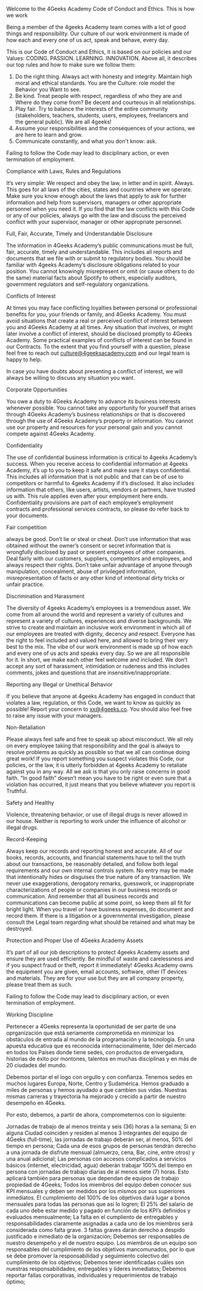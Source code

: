 
Welcome to the 4Geeks Academy Code of
Conduct and Ethics. This is how we work


Being a member of the 4geeks Academy team comes with a lot of good things and responsibility. Our culture of our work environment is made of how each and every one of us act, speak and behave, every day.

This is our Code of Conduct and Ethics, it is based on our policies and our
Values: CODING. PASSION. LEARNING. INNOVATION. Above all, it describes
our top rules and how to make sure we follow them:

1. Do the right thing. Always act with honesty and integrity. Maintain high moral and ethical standards. You are the Culture: role model the Behavior you Want to see.
2. Be kind. Treat people with respect, regardless of who they are and Where do they come from? Be decent and courteous in all relationships. 
3. Play fair. Try to balance the interests of the entire community (stakeholders, teachers, students, users, employees, freelancers and the general public). We are all 4geeks!
4. Assume your responsibilities and the consequences of your actions, we are here to learn and grow.
5. Communicate constantly, and what you don't know: ask.

Failing to follow the Code may lead to disciplinary action, or even termination of
employment.


Compliance with Laws, Rules and Regulations

It’s very simple: We respect and obey the law, in letter and in spirit. Always.
This goes for all laws of the cities, states and countries where we operate. Make sure
you know enough about the laws that apply to ask for further information and help from
supervisors, managers or other appropriate personnel when you need it.
If you find that the law conflicts with this Code or any of our policies, always go with the
law and discuss the perceived conflict with your supervisor, manager or other
appropriate personnel.



Full, Fair, Accurate, Timely and Understandable Disclosure

The information in 4Geeks Academy’s public communications must be full, fair, accurate, timely
and understandable. This includes all reports and documents that we file with or submit
to regulatory bodies. You should be familiar with 4geeks Academy’s disclosure obligations related
to your position. You cannot knowingly misrepresent or omit (or cause others to do the
same) material facts about Spotify to others, especially auditors, government regulators
and self-regulatory organizations.



Conflicts of Interest

At times you may face conflicting loyalties between personal or professional benefits for you, your friends or family, and 4Geeks Academy. You must avoid situations that create a real or perceived conflict of interest between you and 4Geeks Academy at all times. Any situation that involves, or might later involve a conflict of interest, should be disclosed promptly to 4Geeks Academy. Some practical examples of conflicts of interest can be found in our Contracts. To the extent that you find yourself with a question, please feel free to reach out culture@4geeksacademy.com and our legal team is happy to help. 

In case you have doubts about presenting a conflict of interest, we will always be willing to discuss any situation you want.


Corporate Opportunities

You owe a duty to 4Geeks Academy to advance its business interests whenever possible. You
cannot take any opportunity for yourself that arises through 4Geeks Academy’s business
relationships or that is discovered through the use of 4Geeks Academy’s property or information. You cannot use our property and resources for your personal gain and you cannot compete
against 4Geeks Academy. 





Confidentiality

The use of confidential business information is critical to 4geeks Academy’s success. When you
receive access to confidential information at 4geeks Academy, it’s up to you to keep it safe and
make sure it stays confidential. This includes all information that is not public and that
can be of use to competitors or harmful to 4geeks Academy if it’s disclosed. It also includes
information that others, like users, artists, vendors or partners, have trusted us with.
This rule applies even after your employment here ends. Confidentiality provisions are
part of each employee’s employment contracts and professional services contracts, so please do refer back to your documents.



Fair competition

always be good. Don’t lie or steal or cheat. Don’t use information that was obtained
without the owner’s consent or secret information that is wrongfully disclosed by past or
present employees of other companies. Deal fairly with our customers, suppliers,
competitors and employees, and always respect their rights. Don’t take unfair 
advantage of anyone through manipulation, concealment, abuse of privileged
information, misrepresentation of facts or any other kind of intentional dirty tricks or
unfair practice. 


Discrimination and Harassment

The diversity of 4geeks Academy’s employees is a tremendous asset. We come from all around
the world and represent a variety of cultures and represent a variety of cultures,
experiences and diverse backgrounds. We strive to create and maintain an inclusive
work environment in which all of our employees are treated with dignity, decency and
respect. Everyone has the right to feel included and valued here, and allowed to bring
their very best to the mix.
The vibe of our work environment is made up of how each and every one of us acts and
speaks every day. So we are all responsible for it. In short, we make each other feel
welcome and included. We don’t accept any sort of harassment, intimidation or
rudeness and this includes comments, jokes and questions that are insensitive/inappropriate.


Reporting any Illegal or Unethical Behavior

If you believe that anyone at 4geeks Academy has engaged in conduct that violates a law,
regulation, or this Code, we want to know as quickly as possible! Report your concern to
xx@4geeks.co. You should also feel free to raise any issue with your managers.


Non-Retaliation

Please always feel safe and free to speak up about misconduct. We all rely on every
employee taking that responsibility and the goal is always to resolve problems as
quickly as possible so that we all can continue doing great work!
If you report something you suspect violates this Code, our policies, or the law, it is
utterly forbidden at 4geeks Academy to retaliate against you in any way. All we ask is that you only raise concerns in good faith. “In good faith” doesn’t mean you have to be right or even
sure that a violation has occurred, it just means that you believe whatever you report is
Truthful.


Safety and Healthy

Violence, threatening behavior, or use of illegal drugs is never allowed in our house.
Neither is reporting to work under the influence of alcohol or illegal drugs. 



Record-Keeping 

Always keep our records and reporting honest and accurate. All of our books, records, accounts, and financial statements have to tell the truth about our transactions, be reasonably detailed, and follow both legal requirements and our own internal controls system. No entry may be made that intentionally hides or disguises the true nature of any transaction. We never use exaggerations, derogatory remarks, guesswork, or inappropriate characterizations of people or companies in our business records or communication. And remember that all business records and communications can become public at some point, so keep them all fit for bright light. When you travel or have business expenses, do document and record them. If there is a litigation or a governmental investigation, please consult the Legal team regarding what should be retained and what may be destroyed. 


Protection and Proper Use of 4Geeks Academy Assets

It’s part of all our job descriptions to protect 4geeks Academy assets and ensure they are used
efficiently. Be mindful of waste and carelessness and if you suspect fraud or theft, report
it immediately! 4Geeks Academy owns the equipment you are given, email accounts, software, other IT devices and materials. They are for your use but they are all company property, please treat them as such.



Failing to follow the Code may lead to disciplinary action, or even termination of
employment.




Working Discipline


Pertenecer a 4Geeks representa la oportunidad de ser parte de una oprganización que está seriamente comprometida en minimizar los obstáculos de entrada al mundo de la programación y la tecnología. En una apuesta educativa que es reconocida internacionalmente, líder del mercado en todos los Países donde tiene sedes, con productos de envergadura, historias de éxito por montones, talentos en muchas disciplinas y en más de 20 ciudades del mundo. 

Debemos portar el el logo con orgullo y con confianza. Tenemos sedes en muchos lugares Europa, Norte, Centro y Sudamérica. Hemos graduado a miles de personas y hemos ayudado a que cambien sus vidas. Nuestras mismas carreras y trayectoria ha mejorado y crecido a partir de nuestro desempeño en 4Geeks. 

Por esto, debemos, a partir de ahora, comprometernos con lo siguiente:

Jornadas de trabajo de al menos treinta y seis (36) horas a la semana;
Si en alguna Ciudad coinciden y residen al menos 3 integrantes del equipo de 4Geeks (full-time), las jornadas de trabajo deberán ser, al menos, 50% del tiempo en persona;
Cada una de esos grupos de personas tendrán derecho a una jornada de disfrute mensual (almuerzo, cena, Bar, cine, entre otros) y una anual adicional;
Las personas con accesos complicados a servicios básicos (internet, electricidad, agua) deberán trabajar 100% del tiempo en persona con jornadas de trabajo diarias de al menos siete (7) horas. Esto aplicará también para personas que dependan de equipos de trabajo propiedad de 4Geeks;
Todos los miembros del equipo deben conocer sus KPI mensuales y deben ser medidos por los mismos por sus superiores inmediatos. El cumplimiento del 100% de los objetivos dará lugar a bonos mensuales para todas las personas que así lo logren;
El 25% del salario de cada uno debe estar medido y pagado en función de los KPI’s definidos y evaluados mensualmente;
La falta en el cumpliento de entregables y responsabilidades claramente asignadas a cada uno de los miembros será considerada como falta grave. 3 faltas graves darán derecho a despido justificado e inmediato de la organización;
Debemos ser responsables de nuestro desempeño y el de nuestro equipo. Los miembros de un equipo son responsables del cumplimiento de los objetivos mancomunados, por lo que se debe promover la responsabilidad y seguimiento colectivo del cumplimiento de los objetivos;
Debemos tener identificadas cuáles son nuestras responsabilidades, entregables y líderes inmediatos;
Debemos reportar fallas corporativas, individuales y requerimientos de trabajo óptimo;